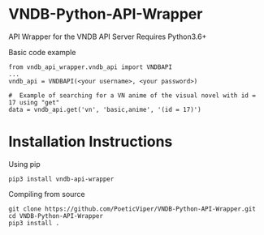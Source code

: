# VNDB-Python-API-Wrapper
API Wrapper for the VNDB API Server
Requires Python3.6+

Basic code example
```
from vndb_api_wrapper.vndb_api import VNDBAPI
...
vndb_api = VNDBAPI(<your username>, <your password>)

#  Example of searching for a VN anime of the visual novel with id = 17 using "get"
data = vndb_api.get('vn', 'basic,anime', '(id = 17)')
```

# Installation Instructions
Using pip
```
pip3 install vndb-api-wrapper
```

Compiling from source
```
git clone https://github.com/PoeticViper/VNDB-Python-API-Wrapper.git
cd VNDB-Python-API-Wrapper
pip3 install . 
```
